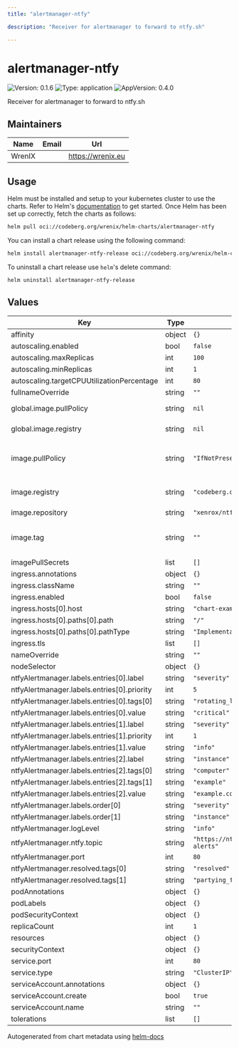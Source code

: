 ```yaml
---
title: "alertmanager-ntfy"

description: "Receiver for alertmanager to forward to ntfy.sh"

---
```


# alertmanager-ntfy

![Version: 0.1.6](https://img.shields.io/badge/Version-0.1.6-informational?style=flat-square) ![Type: application](https://img.shields.io/badge/Type-application-informational?style=flat-square) ![AppVersion: 0.4.0](https://img.shields.io/badge/AppVersion-0.4.0-informational?style=flat-square)

Receiver for alertmanager to forward to ntfy.sh

## Maintainers

| Name | Email | Url |
| ---- | ------ | --- |
| WrenIX |  | <https://wrenix.eu> |

## Usage

Helm must be installed and setup to your kubernetes cluster to use the charts.
Refer to Helm's [documentation](https://helm.sh/docs) to get started.
Once Helm has been set up correctly, fetch the charts as follows:

```bash
helm pull oci://codeberg.org/wrenix/helm-charts/alertmanager-ntfy
```

You can install a chart release using the following command:

```bash
helm install alertmanager-ntfy-release oci://codeberg.org/wrenix/helm-charts/alertmanager-ntfy --values values.yaml
```

To uninstall a chart release use `helm`'s delete command:

```bash
helm uninstall alertmanager-ntfy-release
```

## Values

| Key | Type | Default | Description |
|-----|------|---------|-------------|
| affinity | object | `{}` |  |
| autoscaling.enabled | bool | `false` |  |
| autoscaling.maxReplicas | int | `100` |  |
| autoscaling.minReplicas | int | `1` |  |
| autoscaling.targetCPUUtilizationPercentage | int | `80` |  |
| fullnameOverride | string | `""` |  |
| global.image.pullPolicy | string | `nil` | if set it will overwrite all pullPolicy |
| global.image.registry | string | `nil` | if set it will overwrite all registry entries |
| image.pullPolicy | string | `"IfNotPresent"` | This sets the pull policy for images. (could be overwritten by global.image.pullPolicy) |
| image.registry | string | `"codeberg.org"` | image registry (could be overwritten by global.image.registry) |
| image.repository | string | `"xenrox/ntfy-alertmanager"` | image repository |
| image.tag | string | `""` | image tag - Overrides the image tag whose default is the chart appVersion. |
| imagePullSecrets | list | `[]` |  |
| ingress.annotations | object | `{}` |  |
| ingress.className | string | `""` |  |
| ingress.enabled | bool | `false` |  |
| ingress.hosts[0].host | string | `"chart-example.local"` |  |
| ingress.hosts[0].paths[0].path | string | `"/"` |  |
| ingress.hosts[0].paths[0].pathType | string | `"ImplementationSpecific"` |  |
| ingress.tls | list | `[]` |  |
| nameOverride | string | `""` |  |
| nodeSelector | object | `{}` |  |
| ntfyAlertmanager.labels.entries[0].label | string | `"severity"` |  |
| ntfyAlertmanager.labels.entries[0].priority | int | `5` |  |
| ntfyAlertmanager.labels.entries[0].tags[0] | string | `"rotating_light"` |  |
| ntfyAlertmanager.labels.entries[0].value | string | `"critical"` |  |
| ntfyAlertmanager.labels.entries[1].label | string | `"severity"` |  |
| ntfyAlertmanager.labels.entries[1].priority | int | `1` |  |
| ntfyAlertmanager.labels.entries[1].value | string | `"info"` |  |
| ntfyAlertmanager.labels.entries[2].label | string | `"instance"` |  |
| ntfyAlertmanager.labels.entries[2].tags[0] | string | `"computer"` |  |
| ntfyAlertmanager.labels.entries[2].tags[1] | string | `"example"` |  |
| ntfyAlertmanager.labels.entries[2].value | string | `"example.com"` |  |
| ntfyAlertmanager.labels.order[0] | string | `"severity"` |  |
| ntfyAlertmanager.labels.order[1] | string | `"instance"` |  |
| ntfyAlertmanager.logLevel | string | `"info"` |  |
| ntfyAlertmanager.ntfy.topic | string | `"https://ntfy.sh/alertmanager-alerts"` |  |
| ntfyAlertmanager.port | int | `80` |  |
| ntfyAlertmanager.resolved.tags[0] | string | `"resolved"` |  |
| ntfyAlertmanager.resolved.tags[1] | string | `"partying_face"` |  |
| podAnnotations | object | `{}` |  |
| podLabels | object | `{}` |  |
| podSecurityContext | object | `{}` |  |
| replicaCount | int | `1` | replicas |
| resources | object | `{}` |  |
| securityContext | object | `{}` |  |
| service.port | int | `80` |  |
| service.type | string | `"ClusterIP"` |  |
| serviceAccount.annotations | object | `{}` |  |
| serviceAccount.create | bool | `true` |  |
| serviceAccount.name | string | `""` |  |
| tolerations | list | `[]` |  |

Autogenerated from chart metadata using [helm-docs](https://github.com/norwoodj/helm-docs)

